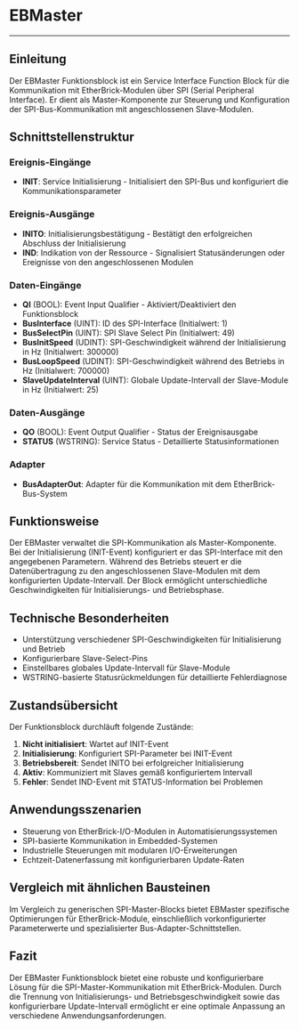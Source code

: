 # EBMaster

* * * * * * * * * *

## Einleitung
Der EBMaster Funktionsblock ist ein Service Interface Function Block für die Kommunikation mit EtherBrick-Modulen über SPI (Serial Peripheral Interface). Er dient als Master-Komponente zur Steuerung und Konfiguration der SPI-Bus-Kommunikation mit angeschlossenen Slave-Modulen.

## Schnittstellenstruktur

### **Ereignis-Eingänge**
- **INIT**: Service Initialisierung - Initialisiert den SPI-Bus und konfiguriert die Kommunikationsparameter

### **Ereignis-Ausgänge**
- **INITO**: Initialisierungsbestätigung - Bestätigt den erfolgreichen Abschluss der Initialisierung
- **IND**: Indikation von der Ressource - Signalisiert Statusänderungen oder Ereignisse von den angeschlossenen Modulen

### **Daten-Eingänge**
- **QI** (BOOL): Event Input Qualifier - Aktiviert/Deaktiviert den Funktionsblock
- **BusInterface** (UINT): ID des SPI-Interface (Initialwert: 1)
- **BusSelectPin** (UINT): SPI Slave Select Pin (Initialwert: 49)
- **BusInitSpeed** (UDINT): SPI-Geschwindigkeit während der Initialisierung in Hz (Initialwert: 300000)
- **BusLoopSpeed** (UDINT): SPI-Geschwindigkeit während des Betriebs in Hz (Initialwert: 700000)
- **SlaveUpdateInterval** (UINT): Globale Update-Intervall der Slave-Module in Hz (Initialwert: 25)

### **Daten-Ausgänge**
- **QO** (BOOL): Event Output Qualifier - Status der Ereignisausgabe
- **STATUS** (WSTRING): Service Status - Detaillierte Statusinformationen

### **Adapter**
- **BusAdapterOut**: Adapter für die Kommunikation mit dem EtherBrick-Bus-System

## Funktionsweise
Der EBMaster verwaltet die SPI-Kommunikation als Master-Komponente. Bei der Initialisierung (INIT-Event) konfiguriert er das SPI-Interface mit den angegebenen Parametern. Während des Betriebs steuert er die Datenübertragung zu den angeschlossenen Slave-Modulen mit dem konfigurierten Update-Intervall. Der Block ermöglicht unterschiedliche Geschwindigkeiten für Initialisierungs- und Betriebsphase.

## Technische Besonderheiten
- Unterstützung verschiedener SPI-Geschwindigkeiten für Initialisierung und Betrieb
- Konfigurierbare Slave-Select-Pins
- Einstellbares globales Update-Intervall für Slave-Module
- WSTRING-basierte Statusrückmeldungen für detaillierte Fehlerdiagnose

## Zustandsübersicht
Der Funktionsblock durchläuft folgende Zustände:
1. **Nicht initialisiert**: Wartet auf INIT-Event
2. **Initialisierung**: Konfiguriert SPI-Parameter bei INIT-Event
3. **Betriebsbereit**: Sendet INITO bei erfolgreicher Initialisierung
4. **Aktiv**: Kommuniziert mit Slaves gemäß konfiguriertem Intervall
5. **Fehler**: Sendet IND-Event mit STATUS-Information bei Problemen

## Anwendungsszenarien
- Steuerung von EtherBrick-I/O-Modulen in Automatisierungssystemen
- SPI-basierte Kommunikation in Embedded-Systemen
- Industrielle Steuerungen mit modularen I/O-Erweiterungen
- Echtzeit-Datenerfassung mit konfigurierbaren Update-Raten

## Vergleich mit ähnlichen Bausteinen
Im Vergleich zu generischen SPI-Master-Blocks bietet EBMaster spezifische Optimierungen für EtherBrick-Module, einschließlich vorkonfigurierter Parameterwerte und spezialisierter Bus-Adapter-Schnittstellen.

## Fazit
Der EBMaster Funktionsblock bietet eine robuste und konfigurierbare Lösung für die SPI-Master-Kommunikation mit EtherBrick-Modulen. Durch die Trennung von Initialisierungs- und Betriebsgeschwindigkeit sowie das konfigurierbare Update-Intervall ermöglicht er eine optimale Anpassung an verschiedene Anwendungsanforderungen.